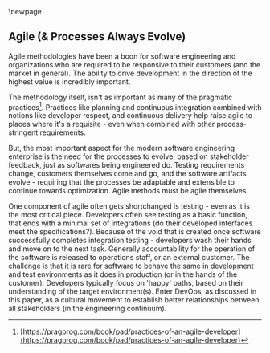 \newpage

## Agile (& Processes Always Evolve)

Agile methodologies have been a boon for software engineering and organizations who are required to be responsive to their customers (and the market in general).  The ability to drive development in the direction of the highest value is incredibly important.

The methodology itself, isn't as important as many of the pragmatic practices[^agile1].  Practices like planning and continuous integration combined with notions like developer respect, and continuous delivery help raise agile to places where it's a requisite - even when combined with other process-stringent requirements.

But, the most important aspect for the modern software engineering enterprise is the need for the processes to evolve, based on stakeholder feedback, just as softwares being engineered do.  Testing requirements change, customers themselves come and go, and the software artifacts evolve - requiring that the processes be adaptable and extensible to continue towards optimization.  Agile methods must be agile themselves.

One component of agile often gets shortchanged is testing - even as it is the most critical piece.  Developers often see testing as a basic function, that ends with a minimal set of integrations (do their developed interfaces meet the specifications?).  Because of the void that is created once software successfully completes integration testing - developers wash their hands and move on to the next task.  Generally accountability for the operation of the software is released to operations staff, or an external customer.  The challenge is that it is rare for software to behave the same in development and test environments as it does in production (or in the hands of the customer).  Developers typically focus on 'happy' paths, based on their understanding of the target environment(s).  Enter DevOps, as discussed in this paper, as a cultural movement to establish better relationships between all stakeholders (in the engineering continuum).

[^agile1]:[https://pragprog.com/book/pad/practices-of-an-agile-developer](https://pragprog.com/book/pad/practices-of-an-agile-developer)
